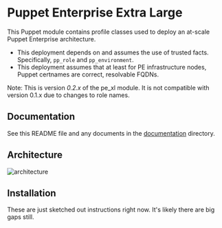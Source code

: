 # Puppet Enterprise Extra Large

This Puppet module contains profile classes used to deploy an at-scale Puppet Enterprise architecture.

* This deployment depends on and assumes the use of trusted facts. Specifically, `pp_role` and `pp_environment`.
* This deployment assumes that at least for PE infrastructure nodes, Puppet certnames are correct, resolvable FQDNs.

Note: This is version *0.2.x* of the pe\_xl module. It is not compatible with version 0.1.x due to changes to role names.

## Documentation

See this README file and any documents in the [documentation](documentation) directory.

## Architecture

![architecture](documentation/images/architecture.png)

## Installation

These are just sketched out instructions right now. It's likely there are big gaps still.

